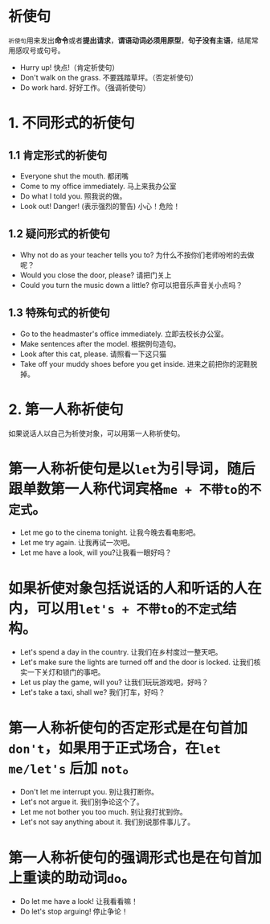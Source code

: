 # 祈使句

`祈使句`用来发出**命令**或者**提出请求**，**谓语动词必须用原型**，**句子没有主语**，结尾常用感叹号或句号。

- Hurry up! 快点!（肯定祈使句） 
- Don't walk on the grass. 不要践踏草坪。（否定祈使句）  
- Do work hard. 好好工作。（强调祈使句）  

# 1. 不同形式的祈使句

## 1.1 肯定形式的祈使句

- Everyone shut the mouth. 都闭嘴  
- Come to my office immediately. 马上来我办公室  
- Do what I told you. 照我说的做。
- Look out! Danger! (表示强烈的警告) 小心！危险！  

## 1.2 疑问形式的祈使句  

- Why not do as your teacher tells you to? 为什么不按你们老师吩咐的去做呢？  
- Would you close the door, please? 请把门关上  
- Could you turn the music down a little? 你可以把音乐声音关小点吗？  

## 1.3 特殊句式的祈使句  

- Go to the headmaster's office immediately. 立即去校长办公室。  
- Make sentences after the model. 根据例句造句。  
- Look after this cat, please. 请照看一下这只猫  
- Take off your muddy shoes before you get inside. 进来之前把你的泥鞋脱掉。  

# 2. 第一人称祈使句

如果说话人以自己为祈使对象，可以用第一人称祈使句。

第一人称祈使句是以`let`为引导词，随后跟单数第一人称代词宾格`me + 不带to的不定式`。
===

- Let me go to the cinema tonight. 让我今晚去看电影吧。
- Let me try again. 让我再试一次吧。
- Let me have a look, will you?让我看一眼好吗？

如果祈使对象包括说话的人和听话的人在内，可以用`let's + 不带to的不定式`结构。
===

- Let's spend a day in the country. 让我们在乡村度过一整天吧。
- Let's make sure the lights are turned off and the door is locked. 让我们核实一下关灯和锁门的事吧。
- Let us play the game, will you? 让我们玩玩游戏吧，好吗？
- Let's take a taxi, shall we? 我们打车，好吗？

第一人称祈使句的否定形式是在句首加`don't`，如果用于正式场合，在`let me/let's` 后加 `not`。
===

- Don't let me interrupt you. 别让我打断你。
- Let's not argue it. 我们别争论这个了。
- Let me not bother you too much. 别让我打扰到你。
- Let's not say anything about it. 我们别说那件事儿了。  

第一人称祈使句的强调形式也是在句首加上重读的助动词`do`。
===

- Do let me have a look! 让我看看嘛！  
- Do let's stop arguing! 停止争论！
